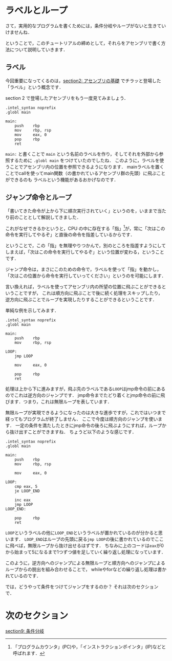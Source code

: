 # ラベルとループ

さて，実用的なプログラムを書くためには，条件分岐やループがないと生きていけませんね．

ということで，このチュートリアルの締めとして，それらをアセンブリで書く方法について説明していきます．

## ラベル

今回重要になってくるのは，[section2: アセンブリの基礎](/sections/section2_BasicOfAssembly.md) でチラッと登場した「ラベル」という概念です．

section 2 で登場したアセンブリをもう一度見てみましょう．

```
.intel_syntax noprefix
.globl main

main:
    push    rbp
    mov     rbp, rsp
    mov     eax, 0
    pop     rbp
    ret
```

`main:` と書くことで `main` という名前のラベルを作り，そしてそれを外部から参照するために `.globl main` をつけていたのでしたね．
このように，ラベルを使うことでアセンブリ内の位置を参照できるようになります．
mainラベルを置くことでcallを使ってmain関数（の書かれているアセンブリ群の先頭）に飛ぶことができるのも
ラベルという機能があるおかげなのです．

## ジャンプ命令とループ

「書いてきた命令が上から下に順次実行されていく」というのを，いままで当たり前のこととして解説してきました．

これがなぜできるかというと，CPU の中に存在する「指」[^1]が，常に「次はこの命令を実行してやるぞ」と直後の命令を指差しているからです．

[^1]: 「プログラムカウンタ」(PC)や，「インストラクションポインタ」(IP)などと呼ばれます．

ということで，この「指」を無理やりつかんで，別のところを指差すようにしてしまえば，「次はこの命令を実行してやるぞ」という位置が変わる，ということです．

<!-- さて，大抵のアーキテクチャにはジャンプ命令（もしくはブランチ命令）が存在します．
コンピュータはPC（プログラムカウンタ）が指している番地に存在するデータを命令と解釈して順に実行しますが，
ジャンプ命令はこのPCを今の値から増減させたり，ある値にセットしたりすることで実行する命令を変更します．-->

ジャンプ命令は，まさにこのための命令で，ラベルを使って「指」を動かし，「次はこの位置から命令を実行していってください」というのを可能にします．

言い換えれば，ラベルを使ってアセンブリ内の所望の位置に飛ぶことができるということですが，
これは順方向に飛ぶことで後に続く処理をスキップしたり，逆方向に飛ぶことでループを実現したりすることができるということです．

単純な例を示してみます．
```
.intel_syntax noprefix
.globl main

main:
    push    rbp
    mov     rbp, rsp

LOOP:
    jmp LOOP

    mov     eax, 0

    pop     rbp
    ret
```

処理は上から下に進みますが，飛ぶ先のラベルである`LOOP`はjmp命令の前にあるのでこれは逆方向のジャンプです．
jmp命令までたどり着くとjmp命令の前に飛びます．つまり，これは無限ループを表しています．

無限ループが実現できるようになったのは大きな進歩ですが，これではいつまで経ってもプログラムが終了しません．
ここで今度は順方向のジャンプを使います．
一定の条件を満たしたときにjmp命令の後ろに飛ぶようにすれば，ループから抜け出すことができますね．
ちょうど以下のような感じです．

```
.intel_syntax noprefix
.globl main

main:
    push    rbp
    mov     rbp, rsp

    mov     eax, 0

LOOP:
    cmp eax, 5
    je LOOP_END

    inc eax
    jmp LOOP
LOOP_END:

    pop     rbp
    ret
```

`LOOP`というラベルの他に`LOOP_END`というラベルが置かれているのが分かると思います．
`LOOP_END`はループの先頭に戻る`jmp LOOP`の後に書かれているのでここに飛べば，無限ループから抜け出せるはずです．
ちなみに上のコードは`eax`が0から始まって5になるまで1つずつ値を足していく繰り返し処理になっています．

このように，逆方向へのジャンプによる無限ループと順方向へのジャンプによるループからの脱出を組み合わせることで，
whileやforなどの繰り返し処理は書かれているのです．

では，どうやって条件をつけてジャンプをするのか？
それは次のセクションで．

# 次のセクション
[section9: 条件分岐](/sections/section9_Branching.md)


